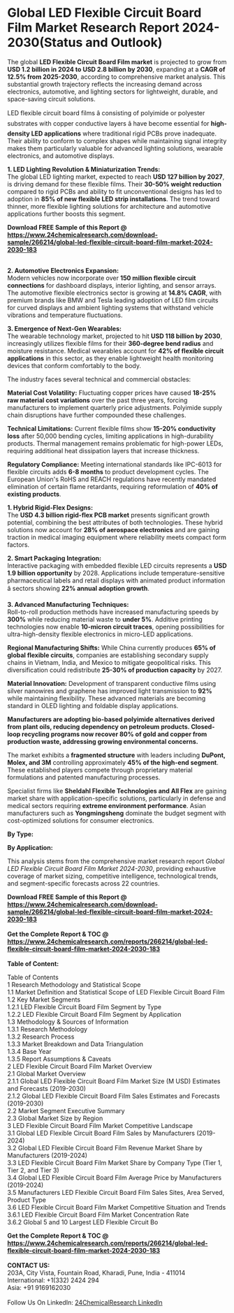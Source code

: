 <h1>Global LED Flexible Circuit Board Film Market Research Report 2024-2030(Status and Outlook)</h1><p>The global <strong>LED Flexible Circuit Board Film market</strong> is projected to grow from <strong>USD 1.2 billion in 2024 to USD 2.8 billion by 2030</strong>, expanding at a <strong>CAGR of 12.5% from 2025-2030</strong>, according to comprehensive market analysis. This substantial growth trajectory reflects the increasing demand across electronics, automotive, and lighting sectors for lightweight, durable, and space-saving circuit solutions.</p><p>LED flexible circuit board films â consisting of polyimide or polyester substrates with copper conductive layers â have become essential for <strong>high-density LED applications</strong> where traditional rigid PCBs prove inadequate. Their ability to conform to complex shapes while maintaining signal integrity makes them particularly valuable for advanced lighting solutions, wearable electronics, and automotive displays.</p><p><strong>1. LED Lighting Revolution &amp; Miniaturization Trends:</strong><br>
The global LED lighting market, expected to reach <strong>USD 127 billion by 2027</strong>, is driving demand for these flexible films. Their <strong>30-50% weight reduction</strong> compared to rigid PCBs and ability to fit unconventional designs has led to adoption in <strong>85% of new flexible LED strip installations</strong>. The trend toward thinner, more flexible lighting solutions for architecture and automotive applications further boosts this segment.</p><div><b>Download FREE Sample of this Report @ 
            <a href="https://www.24chemicalresearch.com/download-sample/266214/global-led-flexible-circuit-board-film-market-2024-2030-183">
            https://www.24chemicalresearch.com/download-sample/266214/global-led-flexible-circuit-board-film-market-2024-2030-183</a></b></div><br><p><strong>2. Automotive Electronics Expansion:</strong><br>
Modern vehicles now incorporate over <strong>150 million flexible circuit connections</strong> for dashboard displays, interior lighting, and sensor arrays. The automotive flexible electronics sector is growing at <strong>14.8% CAGR</strong>, with premium brands like BMW and Tesla leading adoption of LED film circuits for curved displays and ambient lighting systems that withstand vehicle vibrations and temperature fluctuations.</p><p><strong>3. Emergence of Next-Gen Wearables:</strong><br>
The wearable technology market, projected to hit <strong>USD 118 billion by 2030</strong>, increasingly utilizes flexible films for their <strong>360-degree bend radius</strong> and moisture resistance. Medical wearables account for <strong>42% of flexible circuit applications</strong> in this sector, as they enable lightweight health monitoring devices that conform comfortably to the body.</p><p>The industry faces several technical and commercial obstacles:</p><p><strong>Material Cost Volatility:</strong> Fluctuating copper prices have caused <strong>18-25% raw material cost variations</strong> over the past three years, forcing manufacturers to implement quarterly price adjustments. Polyimide supply chain disruptions have further compounded these challenges.</p><p><strong>Technical Limitations:</strong> Current flexible films show <strong>15-20% conductivity loss</strong> after 50,000 bending cycles, limiting applications in high-durability products. Thermal management remains problematic for high-power LEDs, requiring additional heat dissipation layers that increase thickness.</p><p><strong>Regulatory Compliance:</strong> Meeting international standards like IPC-6013 for flexible circuits adds <strong>6-8 months</strong> to product development cycles. The European Union's RoHS and REACH regulations have recently mandated elimination of certain flame retardants, requiring reformulation of <strong>40% of existing products</strong>.</p><p><strong>1. Hybrid Rigid-Flex Designs:</strong><br>
The <strong>USD 4.3 billion rigid-flex PCB market</strong> presents significant growth potential, combining the best attributes of both technologies. These hybrid solutions now account for <strong>28% of aerospace electronics</strong> and are gaining traction in medical imaging equipment where reliability meets compact form factors.</p><p><strong>2. Smart Packaging Integration:</strong><br>
Interactive packaging with embedded flexible LED circuits represents a <strong>USD 1.9 billion opportunity</strong> by 2028. Applications include temperature-sensitive pharmaceutical labels and retail displays with animated product information â sectors showing <strong>22% annual adoption growth</strong>.</p><p><strong>3. Advanced Manufacturing Techniques:</strong><br>
Roll-to-roll production methods have increased manufacturing speeds by <strong>300%</strong> while reducing material waste to <strong>under 5%</strong>. Additive printing technologies now enable <strong>10-micron circuit traces</strong>, opening possibilities for ultra-high-density flexible electronics in micro-LED applications.</p><p><strong>Regional Manufacturing Shifts:</strong> While China currently produces <strong>65% of global flexible circuits</strong>, companies are establishing secondary supply chains in Vietnam, India, and Mexico to mitigate geopolitical risks. This diversification could redistribute <strong>25-30% of production capacity</strong> by 2027.</p><p><strong>Material Innovation:</strong> Development of transparent conductive films using silver nanowires and graphene has improved light transmission to <strong>92%</strong> while maintaining flexibility. These advanced materials are becoming standard in OLED lighting and foldable display applications.</p><p><strong initiatives:> Manufacturers are adopting <strong>bio-based polyimide alternatives</strong> derived from plant oils, reducing dependency on petroleum products. Closed-loop recycling programs now recover <strong>80% of gold and copper</strong> from production waste, addressing growing environmental concerns.</strong></p><p>The market exhibits a <strong>fragmented structure</strong> with leaders including <strong>DuPont, Molex, and 3M</strong> controlling approximately <strong>45% of the high-end segment</strong>. These established players compete through proprietary material formulations and patented manufacturing processes.</p><p>Specialist firms like <strong>Sheldahl Flexible Technologies and All Flex</strong> are gaining market share with application-specific solutions, particularly in defense and medical sectors requiring <strong>extreme environment performance</strong>. Asian manufacturers such as <strong>Yongmingsheng</strong> dominate the budget segment with cost-optimized solutions for consumer electronics.</p><p><strong>By Type:</strong></p><p><strong>By Application:</strong></p><p>This analysis stems from the comprehensive market research report <em>Global LED Flexible Circuit Board Film Market 2024-2030</em>, providing exhaustive coverage of market sizing, competitive intelligence, technological trends, and segment-specific forecasts across 22 countries.</p><div><b>Download FREE Sample of this Report @ 
            <a href="https://www.24chemicalresearch.com/download-sample/266214/global-led-flexible-circuit-board-film-market-2024-2030-183">
            https://www.24chemicalresearch.com/download-sample/266214/global-led-flexible-circuit-board-film-market-2024-2030-183</a></b></div><br><div><b>Get the Complete Report & TOC @ 
            <a href="https://www.24chemicalresearch.com/reports/266214/global-led-flexible-circuit-board-film-market-2024-2030-183">
            https://www.24chemicalresearch.com/reports/266214/global-led-flexible-circuit-board-film-market-2024-2030-183</a></b></div><br>
            <b>Table of Content:</b><p>Table of Contents<br />
1 Research Methodology and Statistical Scope<br />
1.1 Market Definition and Statistical Scope of LED Flexible Circuit Board Film<br />
1.2 Key Market Segments<br />
1.2.1 LED Flexible Circuit Board Film Segment by Type<br />
1.2.2 LED Flexible Circuit Board Film Segment by Application<br />
1.3 Methodology & Sources of Information<br />
1.3.1 Research Methodology<br />
1.3.2 Research Process<br />
1.3.3 Market Breakdown and Data Triangulation<br />
1.3.4 Base Year<br />
1.3.5 Report Assumptions & Caveats<br />
2 LED Flexible Circuit Board Film Market Overview<br />
2.1 Global Market Overview<br />
2.1.1 Global LED Flexible Circuit Board Film Market Size (M USD) Estimates and Forecasts (2019-2030)<br />
2.1.2 Global LED Flexible Circuit Board Film Sales Estimates and Forecasts (2019-2030)<br />
2.2 Market Segment Executive Summary<br />
2.3 Global Market Size by Region<br />
3 LED Flexible Circuit Board Film Market Competitive Landscape<br />
3.1 Global LED Flexible Circuit Board Film Sales by Manufacturers (2019-2024)<br />
3.2 Global LED Flexible Circuit Board Film Revenue Market Share by Manufacturers (2019-2024)<br />
3.3 LED Flexible Circuit Board Film Market Share by Company Type (Tier 1, Tier 2, and Tier 3)<br />
3.4 Global LED Flexible Circuit Board Film Average Price by Manufacturers (2019-2024)<br />
3.5 Manufacturers LED Flexible Circuit Board Film Sales Sites, Area Served, Product Type<br />
3.6 LED Flexible Circuit Board Film Market Competitive Situation and Trends<br />
3.6.1 LED Flexible Circuit Board Film Market Concentration Rate<br />
3.6.2 Global 5 and 10 Largest LED Flexible Circuit Bo</p><div><b>Get the Complete Report & TOC @ 
            <a href="https://www.24chemicalresearch.com/reports/266214/global-led-flexible-circuit-board-film-market-2024-2030-183">
            https://www.24chemicalresearch.com/reports/266214/global-led-flexible-circuit-board-film-market-2024-2030-183</a></b></div><br><b>CONTACT US:</b><br>
            203A, City Vista, Fountain Road, Kharadi, Pune, India - 411014<br>
            International: +1(332) 2424 294<br>
            Asia: +91 9169162030 <br><br>
            Follow Us On LinkedIn: <a href="https://www.linkedin.com/company/24chemicalresearch/">24ChemicalResearch LinkedIn</a>
